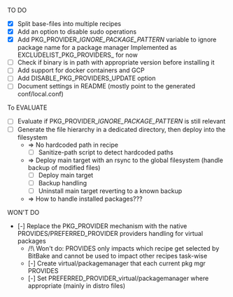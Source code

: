 TO DO
- [x] Split base-files into multiple recipes
- [x] Add an option to disable sudo operations
- [x] Add PKG_PROVIDER_<pkgprov>_IGNORE_PACKAGE_PATTERN_<pkg> variable to ignore package name for a package manager
      Implemented as EXCLUDELIST_PKG_PROVIDERS_<pkg> for now
- [ ] Check if binary is in path with appropriate version before installing it
- [ ] Add support for docker containers and GCP
- [ ] Add DISABLE_PKG_PROVIDERS_UPDATE option
- [ ] Document settings in README (mostly point to the generated conf/local.conf)

To EVALUATE
- [ ] Evaluate if PKG_PROVIDER_<pkgprov>_IGNORE_PACKAGE_PATTERN_<pkg> is still relevant
- [ ] Generate the file hierarchy in a dedicated directory, then deploy into the filesystem
  - => No hardcoded path in recipe
    - [ ] Sanitize-path script to detect hardcoded paths
  - => Deploy main target with an rsync to the global filesystem (handle backup of modified files)
    - [ ] Deploy main target
    - [ ] Backup handling
    - [ ] Uninstall main target reverting to a known backup
  - => How to handle installed packages???

WON'T DO
- [-] Replace the PKG_PROVIDER mechanism with the native PROVIDES/PREFERRED_PROVIDER providers handling for virtual packages
  - /!\ Won't do: PROVIDES only impacts which recipe get selected by BitBake and cannot be used to impact other recipes task-wise
  - [-] Create virtual/packagemanager that each current pkg mgr PROVIDES
  - [-] Set PREFERRED_PROVIDER_virtual/packagemanager where appropriate (mainly in distro files)
